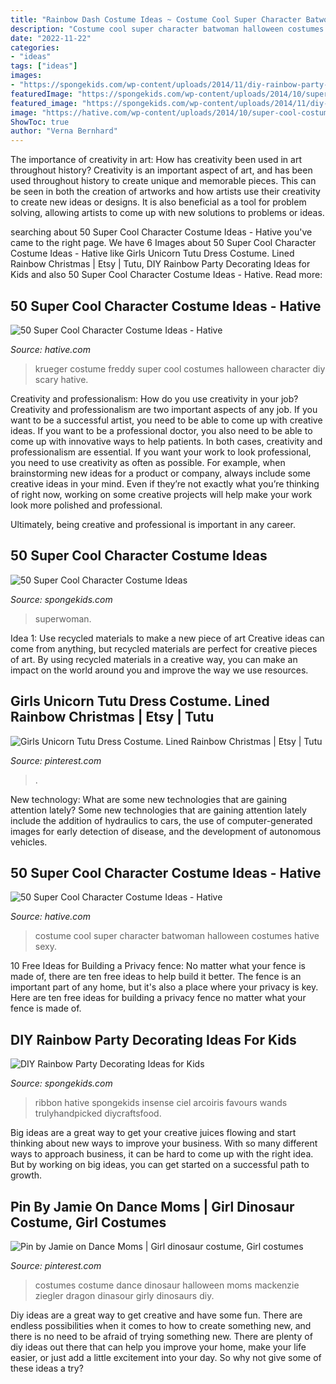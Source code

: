 ```yaml
---
title: "Rainbow Dash Costume Ideas ~ Costume Cool Super Character Batwoman Halloween Costumes Hative Sexy"
description: "Costume cool super character batwoman halloween costumes hative sexy"
date: "2022-11-22"
categories:
- "ideas"
tags: ["ideas"]
images:
- "https://spongekids.com/wp-content/uploads/2014/11/diy-rainbow-party-decorating-ideas/4-candy-decoration.jpg"
featuredImage: "https://spongekids.com/wp-content/uploads/2014/10/super-cool-costume-ideas/13-superwoman-costume.jpg"
featured_image: "https://spongekids.com/wp-content/uploads/2014/11/diy-rainbow-party-decorating-ideas/4-candy-decoration.jpg"
image: "https://hative.com/wp-content/uploads/2014/10/super-cool-costume-ideas/30-batwoman-costume.jpg"
ShowToc: true
author: "Verna Bernhard"
---
```



The importance of creativity in art: How has creativity been used in art throughout history?
Creativity is an important aspect of art, and has been used throughout history to create unique and memorable pieces. This can be seen in both the creation of artworks and how artists use their creativity to create new ideas or designs. It is also beneficial as a tool for problem solving, allowing artists to come up with new solutions to problems or ideas.

	

		
searching about 50 Super Cool Character Costume Ideas - Hative you've came to the right page. We have 6 Images about 50 Super Cool Character Costume Ideas - Hative like Girls Unicorn Tutu Dress Costume. Lined Rainbow Christmas | Etsy | Tutu, DIY Rainbow Party Decorating Ideas for Kids and also 50 Super Cool Character Costume Ideas - Hative. Read more:
		
    
## 50 Super Cool Character Costume Ideas - Hative

<img loading=lazy src="https://hative.com/wp-content/uploads/2014/10/super-cool-costume-ideas/26-freddy-krueger-costume.jpg" onerror="this.onerror=null;this.src='https://tse2.mm.bing.net/th?id=OIP.q9AzjTpOU0thbiuR-FPgYwHaK5&amp;pid=15.1';" alt="50 Super Cool Character Costume Ideas - Hative">

_Source: hative.com_

>krueger costume freddy super cool costumes halloween character diy scary hative. 

	

Creativity and professionalism: How do you use creativity in your job?
Creativity and professionalism are two important aspects of any job. If you want to be a successful artist, you need to be able to come up with creative ideas. If you want to be a professional doctor, you also need to be able to come up with innovative ways to help patients. In both cases, creativity and professionalism are essential.
If you want your work to look professional, you need to use creativity as often as possible. For example, when brainstorming new ideas for a product or company, always include some creative ideas in your mind. Even if they’re not exactly what you’re thinking of right now, working on some creative projects will help make your work look more polished and professional.

Ultimately, being creative and professional is important in any career.

    
## 50 Super Cool Character Costume Ideas

<img loading=lazy src="https://spongekids.com/wp-content/uploads/2014/10/super-cool-costume-ideas/13-superwoman-costume.jpg" onerror="this.onerror=null;this.src='https://tse2.mm.bing.net/th?id=OIP.UaBbFI7UmNL7FYnLT3LQkQHaLB&amp;pid=15.1';" alt="50 Super Cool Character Costume Ideas">

_Source: spongekids.com_

>superwoman. 

	

Idea 1: Use recycled materials to make a new piece of art
Creative ideas can come from anything, but recycled materials are perfect for creative pieces of art. By using recycled materials in a creative way, you can make an impact on the world around you and improve the way we use resources.

    
## Girls Unicorn Tutu Dress Costume. Lined Rainbow Christmas | Etsy | Tutu

<img loading=lazy src="https://i.pinimg.com/736x/6d/68/63/6d68630db474f539665eb909e5739c4c.jpg" onerror="this.onerror=null;this.src='https://tse1.mm.bing.net/th?id=OIP.zYTEV3Ud7uaPmn3V1MG82AHaKK&amp;pid=15.1';" alt="Girls Unicorn Tutu Dress Costume. Lined Rainbow Christmas | Etsy | Tutu">

_Source: pinterest.com_

>. 

	

New technology: What are some new technologies that are gaining attention lately?
Some new technologies that are gaining attention lately include the addition of hydraulics to cars, the use of computer-generated images for early detection of disease, and the development of autonomous vehicles.

    
## 50 Super Cool Character Costume Ideas - Hative

<img loading=lazy src="https://hative.com/wp-content/uploads/2014/10/super-cool-costume-ideas/30-batwoman-costume.jpg" onerror="this.onerror=null;this.src='https://tse3.mm.bing.net/th?id=OIP.OKnekT2OwZNeOfSmlhvEAAHaLI&amp;pid=15.1';" alt="50 Super Cool Character Costume Ideas - Hative">

_Source: hative.com_

>costume cool super character batwoman halloween costumes hative sexy. 

	

10 Free Ideas for Building a Privacy fence: No matter what your fence is made of, there are ten free ideas to help build it better.
The fence is an important part of any home, but it's also a place where your privacy is key. Here are ten free ideas for building a privacy fence no matter what your fence is made of.

    
## DIY Rainbow Party Decorating Ideas For Kids

<img loading=lazy src="https://spongekids.com/wp-content/uploads/2014/11/diy-rainbow-party-decorating-ideas/4-candy-decoration.jpg" onerror="this.onerror=null;this.src='https://tse1.mm.bing.net/th?id=OIP.GfTxgQhCKywEmuWykiSTCAHaLG&amp;pid=15.1';" alt="DIY Rainbow Party Decorating Ideas for Kids">

_Source: spongekids.com_

>ribbon hative spongekids insense ciel arcoiris favours wands trulyhandpicked diycraftsfood. 

	

Big ideas are a great way to get your creative juices flowing and start thinking about new ways to improve your business. With so many different ways to approach business, it can be hard to come up with the right idea. But by working on big ideas, you can get started on a successful path to growth.

    
## Pin By Jamie On Dance Moms | Girl Dinosaur Costume, Girl Costumes

<img loading=lazy src="https://i.pinimg.com/736x/23/f7/34/23f7341f605a6149d0b9eb4ffd683835--halloween-ideas-halloween-costumes.jpg" onerror="this.onerror=null;this.src='https://tse3.mm.bing.net/th?id=OIP.j3psYpZ-7XB6hpIk_vmESgHaMt&amp;pid=15.1';" alt="Pin by Jamie on Dance Moms | Girl dinosaur costume, Girl costumes">

_Source: pinterest.com_

>costumes costume dance dinosaur halloween moms mackenzie ziegler dragon dinasour girly dinosaurs diy. 

	

Diy ideas are a great way to get creative and have some fun. There are endless possibilities when it comes to how to create something new, and there is no need to be afraid of trying something new. There are plenty of diy ideas out there that can help you improve your home, make your life easier, or just add a little excitement into your day. So why not give some of these ideas a try?

